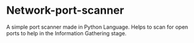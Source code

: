 # Network-port-scanner
A simple port scanner made in Python Language. Helps to scan for open ports to help in the Information Gathering stage.
